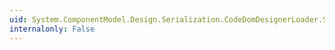 ```yaml
---
uid: System.ComponentModel.Design.Serialization.CodeDomDesignerLoader.System#ComponentModel#Design#Serialization#IDesignerSerializationService#Serialize(System.Collections.ICollection)
internalonly: False
---
```


